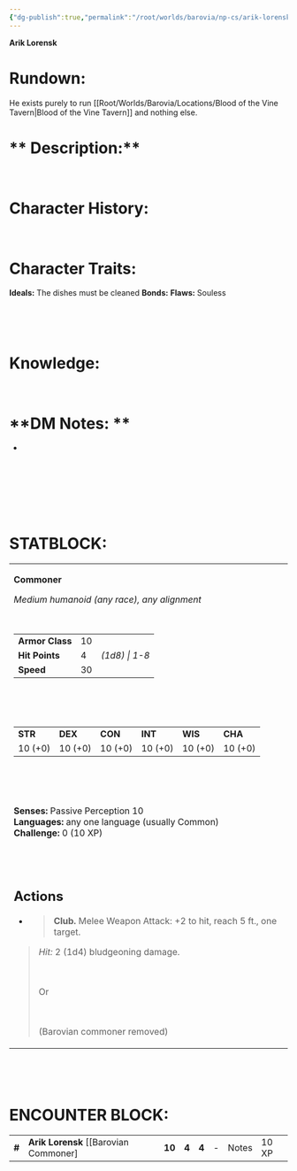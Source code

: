 ```yaml
---
{"dg-publish":true,"permalink":"/root/worlds/barovia/np-cs/arik-lorensk/","tags":["Barovia"]}
---
```


**Arik Lorensk**

# **Rundown:**

He exists purely to run [[Root/Worlds/Barovia/Locations/Blood of the Vine Tavern\|Blood of the Vine Tavern]] and nothing else.

# ** Description:**

 

# **Character History:**

 
 

# **Character Traits:** 

**Ideals:** The dishes must be cleaned
**Bonds:**
**Flaws:** Souless

 

 

# **Knowledge:** 

 

# **DM Notes: ** 

-    

#  

 

# **STATBLOCK:**

<table><tbody><tr class="odd"><td><p><strong>Commoner</strong></p><p><em>Medium humanoid (any race), any alignment</em></p><p> </p><table><tbody><tr class="odd"><td><strong>Armor Class</strong></td><td>10</td><td> </td></tr><tr class="even"><td><strong>Hit Points</strong></td><td>4</td><td><em>(1d8) | 1-8</em></td></tr><tr class="odd"><td><strong>Speed</strong></td><td>30</td><td> </td></tr></tbody></table><p> </p><p> </p><table><tbody><tr class="odd"><td><strong>STR</strong></td><td><strong>DEX</strong></td><td><strong>CON</strong></td><td><strong>INT</strong></td><td><strong>WIS</strong></td><td><strong>CHA</strong></td></tr><tr class="even"><td>10 (+0)</td><td>10 (+0)</td><td>10 (+0)</td><td>10 (+0)</td><td>10 (+0)</td><td>10 (+0)</td></tr></tbody></table><p> </p><p> </p><p><strong>Senses:</strong> Passive Perception 10<br />
<strong>Languages:</strong> any one language (usually Common)<br />
<strong>Challenge:</strong> 0 (10 XP)<br />
 </p><p> </p><h2 id="actions"><strong>Actions</strong></h2><ul><li><blockquote><p><strong>Club.</strong> Melee Weapon Attack: +2 to hit, reach 5 ft., one target.</p></blockquote></li></ul><blockquote><p><em>Hit:</em> 2 (1d4) bludgeoning damage.</p><p> </p><p>Or</p><p> </p><p>(Barovian commoner removed)</p></blockquote></td></tr></tbody></table>

 
 

 

# **ENCOUNTER BLOCK:**

|        |                                          |        |       |       |     |       |       |
|--------|------------------------------------------|--------|-------|-------|-----|-------|-------|
| **\#** | **Arik Lorensk** \[\[Barovian Commoner\] | **10** | **4** | **4** | \-  | Notes | 10 XP |

 

